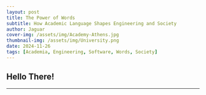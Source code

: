 ```yaml
---
layout: post
title: The Power of Words
subtitle: How Academic Language Shapes Engineering and Society
author: Jaguar
cover-img: /assets/img/Academy-Athens.jpg
thumbnail-img: /assets/img/University.png
date: 2024-11-26
tags: [Academia, Engineering, Software, Words, Society]
---
```


## Hello There!

---
